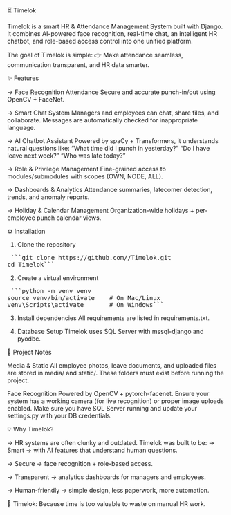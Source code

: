 ⏳ Timelok

Timelok is a smart HR & Attendance Management System built with Django.
It combines AI-powered face recognition, real-time chat, an intelligent HR chatbot, and role-based access control into one unified platform.

The goal of Timelok is simple:
👉 Make attendance seamless, communication transparent, and HR data smarter.

✨ Features

-> Face Recognition Attendance
Secure and accurate punch-in/out using OpenCV + FaceNet.

-> Smart Chat System
   Managers and employees can chat, share files, and collaborate. Messages are automatically checked for inappropriate language.

-> AI Chatbot Assistant
   Powered by spaCy + Transformers, it understands natural questions like:
   “What time did I punch in yesterday?”
   “Do I have leave next week?”
   “Who was late today?”

-> Role & Privilege Management
   Fine-grained access to modules/submodules with scopes (OWN, NODE, ALL).

-> Dashboards & Analytics
   Attendance summaries, latecomer detection, trends, and anomaly reports.

-> Holiday & Calendar Management
   Organization-wide holidays + per-employee punch calendar views.


⚙️ Installation

1. Clone the repository
<pre> ```git clone https://github.com/<yourusername>/Timelok.git
cd Timelok``` </pre>

2. Create a virtual environment
<pre> ```python -m venv venv
source venv/bin/activate    # On Mac/Linux
venv\Scripts\activate       # On Windows``` </pre>

3. Install dependencies
All requirements are listed in requirements.txt.

4. Database Setup
Timelok uses SQL Server with mssql-django and pyodbc.

📂 Project Notes

Media & Static
All employee photos, leave documents, and uploaded files are stored in media/ and static/.
These folders must exist before running the project.

Face Recognition
Powered by OpenCV + pytorch-facenet.
Ensure your system has a working camera (for live recognition) or proper image uploads enabled.
Make sure you have SQL Server running and update your settings.py with your DB credentials.

💡 Why Timelok?

-> HR systems are often clunky and outdated. Timelok was built to be:
-> Smart → with AI features that understand human questions.

-> Secure → face recognition + role-based access.

-> Transparent → analytics dashboards for managers and employees.

-> Human-friendly → simple design, less paperwork, more automation.

🔑 Timelok: Because time is too valuable to waste on manual HR work.
